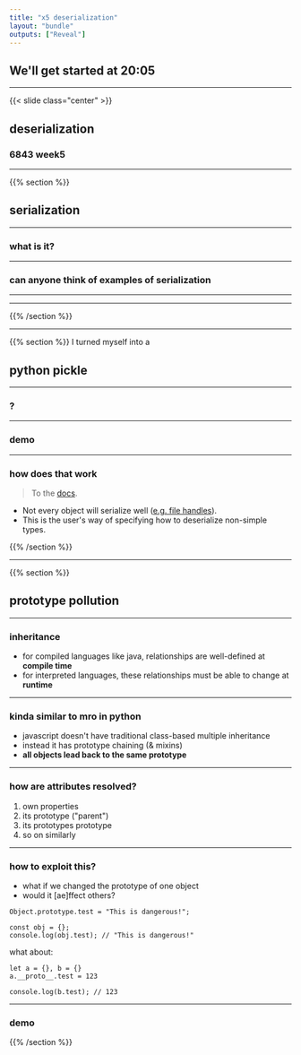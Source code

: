 ```yaml
---
title: "x5 deserialization"
layout: "bundle"
outputs: ["Reveal"]
---
```


## We'll get started at 20:05

---

{{< slide class="center" >}}
## deserialization
### 6843 week5

---

{{% section %}}
## serialization

---

### what is it?

---

### can anyone think of examples of serialization

---

---

{{% /section %}}

---

{{% section %}}
I turned myself into a
## python pickle

---

### ?

---

### demo

---

### how does that work
> To the [docs](https://docs.python.org/2/library/pickle.html#pickling-and-unpickling-extension-types).
* Not every object will serialize well ([e.g. file handles](https://stackoverflow.com/a/19874769)).
* This is the user's way of specifying how to deserialize non-simple types.

{{% /section %}}

---

{{% section %}}
## prototype pollution

---

### inheritance
* for compiled languages like java, relationships are well-defined at **compile time**
* for interpreted languages, these relationships must be able to change at **runtime**

---

### kinda similar to mro in python
* javascript doesn't have traditional class-based multiple inheritance
* instead it has prototype chaining (& mixins)
* **all objects lead back to the same prototype**

---

### how are attributes resolved?
1. own properties
2. its prototype ("parent")
3. its prototypes prototype
4. so on
similarly
---

### how to exploit this?
* what if we changed the prototype of one object
* would it [ae]ffect others?

```
Object.prototype.test = "This is dangerous!";

const obj = {};
console.log(obj.test); // "This is dangerous!"
```

what about:
```
let a = {}, b = {}
a.__proto__.test = 123

console.log(b.test); // 123
```

---

### demo

{{% /section %}}
